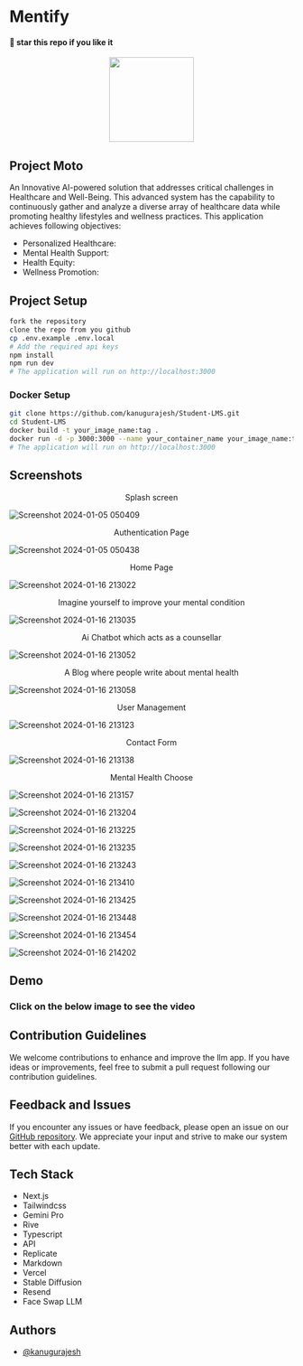 # Mentify

#### 🌟 star this repo if you like it

<div align=center>
  <img src="https://github.com/kanugurajesh/Mentify/assets/77529419/ee204ef3-64de-44fa-85ab-3764c4196b03" width=150 height=150>
</div>

## Project Moto
An Innovative AI-powered solution that addresses critical challenges in Healthcare and Well-Being. This advanced system has the capability to continuously gather and analyze a diverse array of healthcare data while promoting healthy lifestyles and wellness practices. This application achieves following objectives:

- Personalized Healthcare:
- Mental Health Support:
- Health Equity:
- Wellness Promotion:

## Project Setup

```bash
fork the repository
clone the repo from you github
cp .env.example .env.local
# Add the required api keys
npm install
npm run dev
# The application will run on http://localhost:3000
```

### Docker Setup

```bash
git clone https://github.com/kanugurajesh/Student-LMS.git
cd Student-LMS
docker build -t your_image_name:tag .
docker run -d -p 3000:3000 --name your_container_name your_image_name:tag
# The application will run on http://localhost:3000
```

## Screenshots

<p align=center>Splash screen</p>

![Screenshot 2024-01-05 050409](https://github.com/kanugurajesh/Career-Guide/assets/120458029/bf3c4afc-7515-4725-9796-8cf737ba4a86)

<p align=center>Authentication Page</p>

![Screenshot 2024-01-05 050438](https://github.com/kanugurajesh/Career-Guide/assets/120458029/5243d8b0-4f9d-47d8-a36f-7f467ebb6dfb)

<p align=center>Home Page</p>

![Screenshot 2024-01-16 213022](https://github.com/kanugurajesh/Mentify/assets/77529419/75086bed-08b1-444f-8e9c-d8959f596fbe)

<p align=center>Imagine yourself to improve your mental condition</p>

![Screenshot 2024-01-16 213035](https://github.com/kanugurajesh/Mentify/assets/77529419/3a1da53f-8cc9-4235-9df0-d3fd5b6c6f70)

<p align=center>Ai Chatbot which acts as a counsellar</p>

![Screenshot 2024-01-16 213052](https://github.com/kanugurajesh/Mentify/assets/77529419/e59f0251-8a87-422d-af07-79321674f553)

<p align=center>A Blog where people write about mental health</p>

![Screenshot 2024-01-16 213058](https://github.com/kanugurajesh/Mentify/assets/77529419/4759ad78-7675-4692-a45f-4a40f5ac71b0)

<p align=center>User Management</p>

![Screenshot 2024-01-16 213123](https://github.com/kanugurajesh/Mentify/assets/77529419/44778124-1883-4bc0-a2da-9f52e6a7bd52)

<p align=center>Contact Form</p>

![Screenshot 2024-01-16 213138](https://github.com/kanugurajesh/Mentify/assets/77529419/67ceee10-e1b1-4db3-90f0-98c96ca8c120)

<p align=center>Mental Health Choose</p>

![Screenshot 2024-01-16 213157](https://github.com/kanugurajesh/Mentify/assets/77529419/07f2dab7-1f1e-431a-8499-1db46e63a06f)

![Screenshot 2024-01-16 213204](https://github.com/kanugurajesh/Mentify/assets/77529419/09463462-81f7-480a-9e05-17d8b006e6ba)

![Screenshot 2024-01-16 213225](https://github.com/kanugurajesh/Mentify/assets/77529419/68230eb8-ab3b-4cbc-94fd-97b2f41cfe91)

![Screenshot 2024-01-16 213235](https://github.com/kanugurajesh/Mentify/assets/77529419/12a4577e-c19f-4cc2-9ab8-d04c297df89e)

![Screenshot 2024-01-16 213243](https://github.com/kanugurajesh/Mentify/assets/77529419/f569e78e-89be-4298-9bc6-506631729833)

![Screenshot 2024-01-16 213410](https://github.com/kanugurajesh/Mentify/assets/77529419/1d32da9b-626e-47bf-aed0-c480d430021a)

![Screenshot 2024-01-16 213425](https://github.com/kanugurajesh/Mentify/assets/77529419/94a0334c-0435-4875-9e0c-a805c5a906d9)

![Screenshot 2024-01-16 213448](https://github.com/kanugurajesh/Mentify/assets/77529419/228e51a8-d103-4e6a-8b0b-31421d4b0f8a)

![Screenshot 2024-01-16 213454](https://github.com/kanugurajesh/Mentify/assets/77529419/658df41d-73fa-4b20-bfed-a1db693af61c)

![Screenshot 2024-01-16 214202](https://github.com/kanugurajesh/Mentify/assets/77529419/0ef9902f-66f3-484d-a07f-966411094b74)

## Demo
### Click on the below image to see the video

## Contribution Guidelines

We welcome contributions to enhance and improve the llm app. If you have ideas or improvements, feel free to submit a pull request following our contribution guidelines.

## Feedback and Issues

If you encounter any issues or have feedback, please open an issue on our [GitHub repository](https://github.com/kanugurajesh/Student-LMS/issues). We appreciate your input and strive to make our system better with each update.

## Tech Stack

- Next.js
- Tailwindcss
- Gemini Pro
- Rive
- Typescript
- API
- Replicate
- Markdown
- Vercel
- Stable Diffusion
- Resend
- Face Swap LLM

## Authors

- [@kanugurajesh](https://github.com/kanugurajesh)
